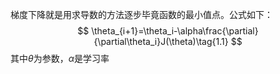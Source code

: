 梯度下降就是用求导数的方法逐步毕竟函数的最小值点。公式如下：
$$
\theta_{i+1}=\theta_i-\alpha\frac{\partial}{\partial\theta_i}J(\theta)\tag{1.1}
$$
其中$\theta$为参数，$\alpha$是学习率